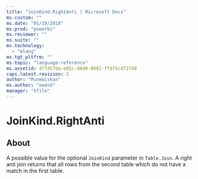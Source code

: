 ```yaml
---
title: "JoinKind.RightAnti | Microsoft Docs"
ms.custom: ""
ms.date: "01/19/2018"
ms.prod: "powerbi"
ms.reviewer: ""
ms.suite: ""
ms.technology: 
  - "mlang"
ms.tgt_pltfrm: ""
ms.topic: "language-reference"
ms.assetid: 4f7457da-e85c-4840-8682-ffdf5cd727d8
caps.latest.revision: 2
author: "Minewiskan"
ms.author: "owend"
manager: "kfile"
---
```

# JoinKind.RightAnti
## About
A possible value for the optional <code>JoinKind</code> parameter in <code>Table.Join</code>. A right anti join returns that all rows from the second table which do not have a match in the first table.

